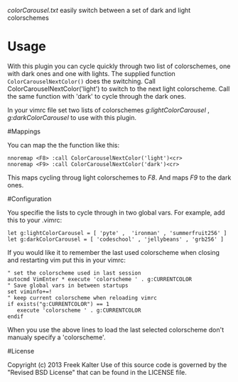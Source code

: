 *colorCarousel.txt* easily switch between a set of dark and light colorschemes

# Usage

With this plugin you can cycle quickly through two list of colorschemes, one
with dark ones and one with lights.
The supplied function `ColorCarouselNextColor()` does the switching. Call
ColorCarouselNextColor('light') to switch to the next light colorscheme. Call the same
function with 'dark' to cycle through the dark ones.

In your vimrc file set two lists of colorschemes *g:lightColorCarousel* ,
*g:darkColorCarousel* to use with this plugin.

#Mappings

You can map the the function like this:

    nnoremap <F8> :call ColorCarouselNextColor('light')<cr>
    nnoremap <F9> :call ColorCarouselNextColor('dark')<cr>

This maps cycling throug light colorschemes to *F8*. And maps *F9* to the dark
ones.

#Configuration

You specifie the lists to cycle through in two global vars. For example, add
this to your .vimrc:

    let g:lightColorCarousel = [ 'pyte' ,  'ironman' , 'summerfruit256' ]
    let g:darkColorCarousel = [ 'codeschool' , 'jellybeans' , 'grb256' ]

If you would like it to remember the last used colorscheme when closing and
restarting vim put this in your vimrc:

    " set the colorscheme used in last session
    autocmd VimEnter * execute 'colorscheme ' . g:CURRENTCOLOR
    " Save global vars in between startups
    set viminfo+=!
    " keep current colorscheme when reloading vimrc
    if exists("g:CURRENTCOLOR") == 1
       execute 'colorscheme ' . g:CURRENTCOLOR
    endif

When you use the above lines to load the last selected colorscheme don't
manualy specify a 'colorscheme'.

#License

Copyright (c) 2013 Freek Kalter
Use of this source code is governed by the "Revised BSD License" that can be
found in the LICENSE file.



